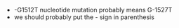 * -G1512T nucleotide mutation probably means G-1527T 
* we should probably put the - sign in parenthesis